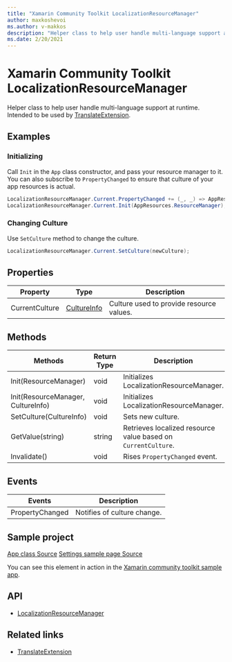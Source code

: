 ```yaml
---
title: "Xamarin Community Toolkit LocalizationResourceManager"
author: maxkoshevoi
ms.author: v-makkos
description: "Helper class to help user handle multi-language support at runtime."
ms.date: 2/20/2021
---
```


# Xamarin Community Toolkit LocalizationResourceManager

Helper class to help user handle multi-language support at runtime.
Intended to be used by [TranslateExtension](../extensions/translateextension.md)<!--"Uncomment when this class is released" and [LocalizedString](localizedstring.md)-->.

## Examples

### Initializing

Call `Init` in the `App` class constructor, and pass your resource manager to it. 
You can also subscribe to `PropertyChanged` to ensure that culture of your app resources is actual.

```csharp
LocalizationResourceManager.Current.PropertyChanged += (_, _) => AppResources.Culture = LocalizationResourceManager.Current.CurrentCulture;
LocalizationResourceManager.Current.Init(AppResources.ResourceManager);
```

### Changing Culture

Use `SetCulture` method to change the culture.

```csharp
LocalizationResourceManager.Current.SetCulture(newCulture);
```

## Properties

| Property | Type | Description |
| -- | -- | -- |
| CurrentCulture | [CultureInfo](xref:System.Globalization.CultureInfo) | Culture used to provide resource values. |

## Methods

| Methods | Return Type | Description |
| -- | -- | -- |
| Init(ResourceManager) | void | Initializes LocalizationResourceManager. |
| Init(ResourceManager, CultureInfo) | void | Initializes LocalizationResourceManager. |
| SetCulture(CultureInfo) | void | Sets new culture. |
| GetValue(string) | string | Retrieves localized resource value based on `CurrentCulture`. |
| Invalidate() | void | Rises `PropertyChanged` event. |

## Events

| Events | Description |
| -- | -- |
| PropertyChanged | Notifies of culture change. |

## Sample project

[App class Source](https://github.com/xamarin/XamarinCommunityToolkit/blob/main/samples/XCT.Sample/App.xaml.cs)
[Settings sample page Source](https://github.com/xamarin/XamarinCommunityToolkit/blob/main/samples/XCT.Sample/ViewModels/SettingViewModel.cs)

You can see this element in action in the [Xamarin community toolkit sample app](https://github.com/xamarin/XamarinCommunityToolkit/tree/main/samples/XCT.Sample).

## API

- [LocalizationResourceManager](https://github.com/xamarin/XamarinCommunityToolkit/blob/main/src/CommunityToolkit/Xamarin.CommunityToolkit/Helpers/LocalizationResourceManager.shared.cs)

## Related links

- [TranslateExtension](../extensions/translateextension.md)
<!-- Uncomment when this class is released - [LocalizedString](localizedstring.md)-->